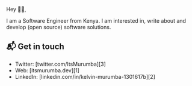 Hey 👋🏻,

I am a Software Engineer from Kenya. I am interested in, write about and develop (open source) software solutions.

## 📬 Get in touch

- Twitter: [twitter.com/ItsMurumba][3]
- Web: [itsmurumba.dev][1]
- LinkedIn: [linkedin.com/in/kelvin-murumba-1301617b][2]
